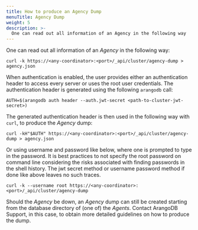 ```yaml
---
title: How to produce an Agency Dump
menuTitle: Agency Dump
weight: 5
description: >-
  One can read out all information of an Agency in the following way
---
```

One can read out all information of an _Agency_ in the following way:

```
curl -k https://<any-coordinator>:<port>/_api/cluster/agency-dump > agency.json
```

When authentication is enabled, the user provides either an authentication
header to access every server or uses the root user credentials. The
authentication header is generated using the following `arangodb` call:

```
AUTH=$(arangodb auth header --auth.jwt-secret <path-to-cluster-jwt-secret>)
```

The generated authentication header is then used in the following way with `curl`, to produce the _Agency_ dump:

```
curl -kH"$AUTH" https://<any-coordinator>:<port>/_api/cluster/agency-dump > agency.json
```

Or using username and password like below, where one is prompted to
type in the password. It is best practices to not specify the root
password on command line considering the risks associated with finding
passwords in the shell history. The jwt secret method or username
password method if done like above leaves no such traces.

```
curl -k --username root https://<any-coordinator>:<port>/_api/cluster/agency-dump
```

Should the _Agency_ be down, an _Agency_ dump can still be created
starting from the database directory of (one of) the _Agents_. Contact
ArangoDB Support, in this case, to obtain more detailed guidelines on
how to produce the dump.
